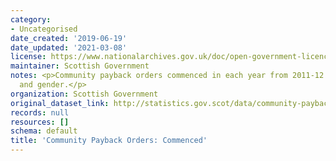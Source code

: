 ```yaml
---
category:
- Uncategorised
date_created: '2019-06-19'
date_updated: '2021-03-08'
license: https://www.nationalarchives.gov.uk/doc/open-government-licence/version/3/
maintainer: Scottish Government
notes: <p>Community payback orders commenced in each year from 2011-12 by age group
  and gender.</p>
organization: Scottish Government
original_dataset_link: http://statistics.gov.scot/data/community-payback-orders-commenced
records: null
resources: []
schema: default
title: 'Community Payback Orders: Commenced'
---
```

